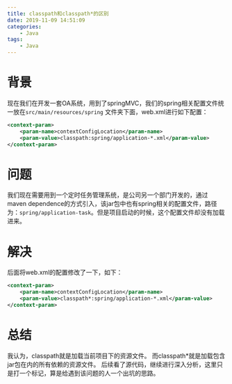 ```yaml
---
title: classpath和classpath*的区别
date: 2019-11-09 14:51:09
categories:
    - Java
tags:
    - Java
---
```



# 背景
现在我们在开发一套OA系统，用到了springMVC，我们的spring相关配置文件统一放在`src/main/resources/spring` 文件夹下面，web.xml进行如下配置：
```xml
<context-param>
    <param-name>contextConfigLocation</param-name>
    <param-value>classpath:spring/application-*.xml</param-value>
</context-param>
```

<!-- more -->

# 问题
我们现在需要用到一个定时任务管理系统，是公司另一个部门开发的，通过maven dependence的方式引入，该jar包中也有spring相关的配置文件，路径为：`spring/application-task`。但是项目启动的时候，这个配置文件却没有加载进来。

# 解决
后面将web.xml的配置修改了一下，如下：
```xml
<context-param>
    <param-name>contextConfigLocation</param-name>
    <param-value>classpath*:spring/application-*.xml</param-value>
</context-param>
```

# 总结
我认为，classpath就是加载当前项目下的资源文件。
而classpath*就是加载包含jar包在内的所有依赖的资源文件。
后续看了源代码，继续进行深入分析，这里只是打一个标记，算是给遇到该问题的人一个出坑的思路。
